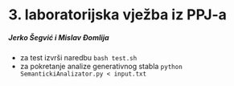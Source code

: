# 3. laboratorijska vježba iz PPJ-a

##### Jerko Šegvić i Mislav Đomlija

- za test izvrši naredbu `bash test.sh`
- za pokretanje analize generativnog stabla `python SemantickiAnalizator.py < input.txt`